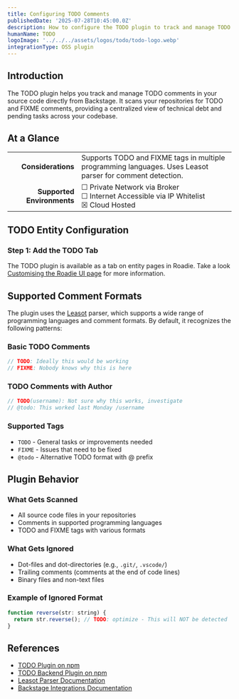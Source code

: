 ```yaml
---
title: Configuring TODO Comments
publishedDate: '2025-07-28T10:45:00.0Z'
description: How to configure the TODO plugin to track and manage TODO comments in your source code in Roadie.
humanName: TODO
logoImage: '../../../assets/logos/todo/todo-logo.webp'
integrationType: OSS plugin
---
```


## Introduction

The TODO plugin helps you track and manage TODO comments in your source code directly from Backstage. It scans your repositories for TODO and FIXME comments, providing a centralized view of technical debt and pending tasks across your codebase.

## At a Glance

|                            |                                                                                                           |
| -------------------------: | --------------------------------------------------------------------------------------------------------- |
|         **Considerations** | Supports TODO and FIXME tags in multiple programming languages. Uses Leasot parser for comment detection. |
| **Supported Environments** | ☐ Private Network via Broker <br /> ☐ Internet Accessible via IP Whitelist <br /> ☒ Cloud Hosted          |

## TODO Entity Configuration

### Step 1: Add the TODO Tab

The TODO plugin is available as a tab on entity pages in Roadie. Take a look [Customising the Roadie UI page](/docs/details/updating-the-ui/) for more information.

## Supported Comment Formats

The plugin uses the [Leasot](https://github.com/pgilad/leasot) parser, which supports a wide range of programming languages and comment formats. By default, it recognizes the following patterns:

### Basic TODO Comments

```javascript
// TODO: Ideally this would be working
// FIXME: Nobody knows why this is here
```

### TODO Comments with Author

```javascript
// TODO(username): Not sure why this works, investigate
// @todo: This worked last Monday /username
```

### Supported Tags

- `TODO` - General tasks or improvements needed
- `FIXME` - Issues that need to be fixed
- `@todo` - Alternative TODO format with @ prefix

## Plugin Behavior

### What Gets Scanned

- All source code files in your repositories
- Comments in supported programming languages
- TODO and FIXME tags with various formats

### What Gets Ignored

- Dot-files and dot-directories (e.g., `.git/`, `.vscode/`)
- Trailing comments (comments at the end of code lines)
- Binary files and non-text files

### Example of Ignored Format

```javascript
function reverse(str: string) {
  return str.reverse(); // TODO: optimize - This will NOT be detected
}
```

## References

- [TODO Plugin on npm](https://www.npmjs.com/package/@backstage-community/plugin-todo)
- [TODO Backend Plugin on npm](https://www.npmjs.com/package/@backstage-community/plugin-todo-backend)
- [Leasot Parser Documentation](https://github.com/pgilad/leasot)
- [Backstage Integrations Documentation](https://backstage.io/docs/integrations/)
